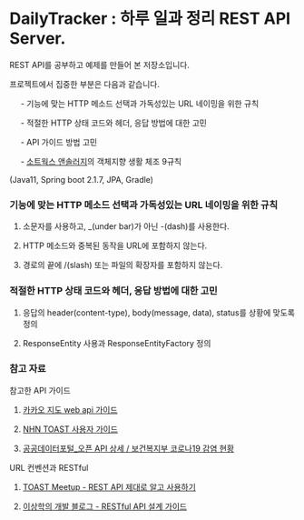 # DailyTracker : 하루 일과 정리 REST API Server.

REST API를 공부하고 예제를 만들어 본 저장소입니다.

프로젝트에서 집중한 부분은 다음과 같습니다.

&nbsp;&nbsp;&nbsp;&nbsp; - 기능에 맞는 HTTP 메소드 선택과 가독성있는 URL 네이밍을 위한 규칙

&nbsp;&nbsp;&nbsp;&nbsp; - 적절한 HTTP 상태 코드와 헤더, 응답 방법에 대한 고민

&nbsp;&nbsp;&nbsp;&nbsp; - API 가이드 방법 고민

&nbsp;&nbsp;&nbsp;&nbsp; - [소트웍스 앤솔러지](http://www.kyobobook.co.kr/product/detailViewKor.laf?barcode=9788992939249)의 객체지향
생활 체조 9규칙

(Java11, Spring boot 2.1.7, JPA, Gradle)

### 기능에 맞는 HTTP 메소드 선택과 가독성있는 URL 네이밍을 위한 규칙

1. 소문자를 사용하고, _(under bar)가 아닌 -(dash)를 사용한다.

2. HTTP 메소드와 중복된 동작을 URL에 포함하지 않는다.

3. 경로의 끝에 /(slash) 또는 파일의 확장자를 포함하지 않는다.

### 적절한 HTTP 상태 코드와 헤더, 응답 방법에 대한 고민

1. 응답의 header(content-type), body(message, data), status를 상황에 맞도록 정의

2. ResponseEntity 사용과 ResponseEntityFactory 정의

### 참고 자료

참고한 API 가이드

1. [카카오 지도 web api 가이드](https://apis.map.kakao.com/web/guide/)

2. [NHN TOAST 사용자 가이드](https://docs.toast.com/ko/Dev%20Tool/Deploy/ko/api-guide/)

3. [공공데이터포털_오픈 API 상세 / 보건복지부 코로나19 감염 현황](https://docs.toast.com/ko/Dev%20Tool/Deploy/ko/api-guide/)

URL 컨벤션과 RESTful

1. [TOAST Meetup - REST API 제대로 알고 사용하기](https://meetup.toast.com/posts/92)

2. [이상학의 개발 블로그 - RESTful API 설계 가이드](https://sanghaklee.tistory.com/57)




